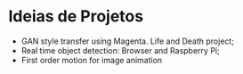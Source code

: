 # Ideias de Projetos

- GAN style transfer using Magenta. Life and Death project;
- Real time object detection: Browser and Raspberry Pi;
- First order motion for image animation